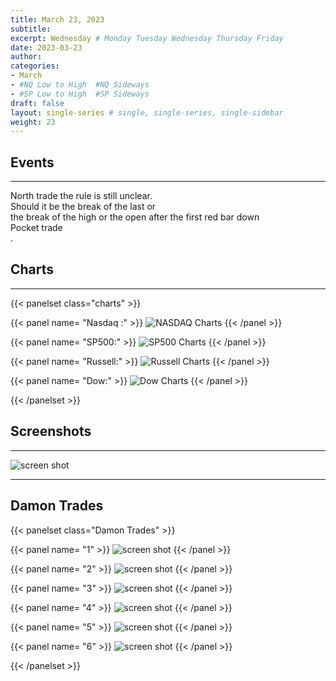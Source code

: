 ```yaml
---
title: March 23, 2023
subtitle: 
excerpt: Wednesday # Monday Tuesday Wednesday Thursday Friday
date: 2023-03-23
author: 
categories:
- March
- #NQ Low to High  #NQ Sideways 
- #SP Low to High  #SP Sideways
draft: false
layout: single-series # single, single-series, single-sidebar
weight: 23
---
```




## Events
---

North trade the rule is still unclear. <br>
Should it be the break of the last or <br>
the break of the high or the open after the first red bar down <br>
Pocket trade <br>
.

## Charts
---

{{< panelset class="charts" >}}

{{< panel name= "Nasdaq :" >}}
  ![NASDAQ Charts](20230323_0001xx.png "NASDAQ")
{{< /panel >}}

{{< panel name= "SP500:" >}}
  ![SP500 Charts](20230323_0001xx.png "SP500")
{{< /panel >}}

{{< panel name= "Russell:" >}}
  ![Russell Charts](20230323_0001xx.png "RUSSELL")
{{< /panel >}}

{{< panel name= "Dow:" >}}
  ![Dow Charts](20230323_0001xx.png "DOW")
{{< /panel >}}

{{< /panelset >}}


## Screenshots
---


![screen shot](20230323_000192.png)


---
## Damon Trades

{{< panelset class="Damon Trades" >}}

{{< panel name= "1" >}}
  ![screen shot](20230323_000193.png)
{{< /panel >}}
 
{{< panel name= "2" >}}
 ![screen shot](20230323_000194.png)
{{< /panel >}}
 
{{< panel name= "3" >}}
  ![screen shot](20230323_000194.png)
{{< /panel >}}

{{< panel name= "4" >}}
 ![screen shot](20230323_000196.png)
{{< /panel >}}

{{< panel name= "5" >}}
 ![screen shot](20230323_000197.png)
{{< /panel >}}

{{< panel name= "6" >}}
 ![screen shot](20230323_000198.png)
{{< /panel >}}

{{< /panelset >}}











